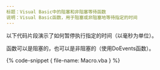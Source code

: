 ```yaml
---
标题：Visual Basic中的阻塞和非阻塞等待函数
说明：Visual Basic函数，用于阻塞或非阻塞地等待指定的时间
---
```


以下代码片段演示了如何暂停执行指定的时间（以毫秒为单位）。

函数可以是阻塞的，也可以是非阻塞的（使用DoEvents函数）。

{% code-snippet { file-name: Macro.vba } %}